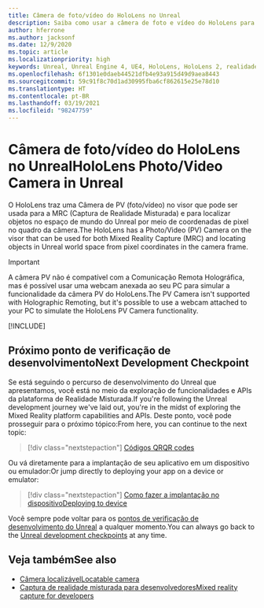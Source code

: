 ```yaml
---
title: Câmera de foto/vídeo do HoloLens no Unreal
description: Saiba como usar a câmera de foto e vídeo do HoloLens para Captura de Realidade Misturada e localização de objetos no Unreal.
author: hferrone
ms.author: jacksonf
ms.date: 12/9/2020
ms.topic: article
ms.localizationpriority: high
keywords: Unreal, Unreal Engine 4, UE4, HoloLens, HoloLens 2, realidade misturada, desenvolvimento, recursos, documentação, guias, hologramas, câmera, câmera PV, MRC, headset de realidade misturada, headset do windows mixed reality, headset de realidade virtual
ms.openlocfilehash: 6f1301e0daeb44521dfb4e93a915d49d9aea8443
ms.sourcegitcommit: 59c91f8c70d1ad30995fba6cf862615e25e78d10
ms.translationtype: HT
ms.contentlocale: pt-BR
ms.lasthandoff: 03/19/2021
ms.locfileid: "98247759"
---
```

# <a name="hololens-photovideo-camera-in-unreal"></a><span data-ttu-id="5ea0e-104">Câmera de foto/vídeo do HoloLens no Unreal</span><span class="sxs-lookup"><span data-stu-id="5ea0e-104">HoloLens Photo/Video Camera in Unreal</span></span>

<span data-ttu-id="5ea0e-105">O HoloLens traz uma Câmera de PV (foto/vídeo) no visor que pode ser usada para a MRC (Captura de Realidade Misturada) e para localizar objetos no espaço de mundo do Unreal por meio de coordenadas de pixel no quadro da câmera.</span><span class="sxs-lookup"><span data-stu-id="5ea0e-105">The HoloLens has a Photo/Video (PV) Camera on the visor that can be used for both Mixed Reality Capture (MRC) and locating objects in Unreal world space from pixel coordinates in the camera frame.</span></span>

> [!IMPORTANT]
> <span data-ttu-id="5ea0e-106">A câmera PV não é compatível com a Comunicação Remota Holográfica, mas é possível usar uma webcam anexada ao seu PC para simular a funcionalidade da câmera PV do HoloLens.</span><span class="sxs-lookup"><span data-stu-id="5ea0e-106">The PV Camera isn't supported with Holographic Remoting, but it's possible to use a webcam attached to your PC to simulate the HoloLens PV Camera functionality.</span></span>

[!INCLUDE[](includes/tabs-pv-camera.md)]

## <a name="next-development-checkpoint"></a><span data-ttu-id="5ea0e-107">Próximo ponto de verificação de desenvolvimento</span><span class="sxs-lookup"><span data-stu-id="5ea0e-107">Next Development Checkpoint</span></span>

<span data-ttu-id="5ea0e-108">Se está seguindo o percurso de desenvolvimento do Unreal que apresentamos, você está no meio da exploração de funcionalidades e APIs da plataforma de Realidade Misturada.</span><span class="sxs-lookup"><span data-stu-id="5ea0e-108">If you're following the Unreal development journey we've laid out, you're in the midst of exploring the Mixed Reality platform capabilities and APIs.</span></span> <span data-ttu-id="5ea0e-109">Deste ponto, você pode prosseguir para o próximo tópico:</span><span class="sxs-lookup"><span data-stu-id="5ea0e-109">From here, you can continue to the next topic:</span></span>

> [!div class="nextstepaction"]
> [<span data-ttu-id="5ea0e-110">Códigos QR</span><span class="sxs-lookup"><span data-stu-id="5ea0e-110">QR codes</span></span>](unreal-qr-codes.md)

<span data-ttu-id="5ea0e-111">Ou vá diretamente para a implantação de seu aplicativo em um dispositivo ou emulador:</span><span class="sxs-lookup"><span data-stu-id="5ea0e-111">Or jump directly to deploying your app on a device or emulator:</span></span>

> [!div class="nextstepaction"]
> [<span data-ttu-id="5ea0e-112">Como fazer a implantação no dispositivo</span><span class="sxs-lookup"><span data-stu-id="5ea0e-112">Deploying to device</span></span>](unreal-deploying.md)

<span data-ttu-id="5ea0e-113">Você sempre pode voltar para os [pontos de verificação de desenvolvimento do Unreal](unreal-development-overview.md#3-advanced-features) a qualquer momento.</span><span class="sxs-lookup"><span data-stu-id="5ea0e-113">You can always go back to the [Unreal development checkpoints](unreal-development-overview.md#3-advanced-features) at any time.</span></span>

## <a name="see-also"></a><span data-ttu-id="5ea0e-114">Veja também</span><span class="sxs-lookup"><span data-stu-id="5ea0e-114">See also</span></span>

* [<span data-ttu-id="5ea0e-115">Câmera localizável</span><span class="sxs-lookup"><span data-stu-id="5ea0e-115">Locatable camera</span></span>](../platform-capabilities-and-apis/locatable-camera.md)
* [<span data-ttu-id="5ea0e-116">Captura de realidade misturada para desenvolvedores</span><span class="sxs-lookup"><span data-stu-id="5ea0e-116">Mixed reality capture for developers</span></span>](../platform-capabilities-and-apis/mixed-reality-capture-for-developers.md)
